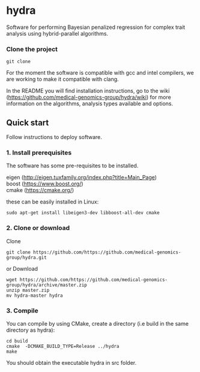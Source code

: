 # hydra

Software for performing Bayesian penalized regression for complex trait analysis using hybrid-parallel algorithms.


### Clone the project
```
git clone 
```

For the moment the software is compatible with gcc and intel compilers, we are working to make it compatible with clang.

In the README you will find installation instructions, go to the wiki (https://github.com/medical-genomics-group/hydra/wiki) for more information on the algorithms, analysis types available and options. 

## Quick start

Follow instructions to deploy software.

### 1. Install prerequisites
The software has some pre-requisites to be installed.   

eigen (http://eigen.tuxfamily.org/index.php?title=Main_Page)   
boost (https://www.boost.org/)   
cmake (https://cmake.org/)   


these can be easily installed in Linux:

```
sudo apt-get install libeigen3-dev libboost-all-dev cmake 

```

### 2. Clone or download

Clone

```
git clone https://github.com/https://github.com/medical-genomics-group/hydra.git
```

or Download

```
wget https://github.com/https://github.com/medical-genomics-group/hydra/archive/master.zip
unzip master.zip
mv hydra-master hydra
```


### 3. Compile

You can compile by using CMake, create a directory (i.e build in the same directory as hydra):

```
cd build
cmake  -DCMAKE_BUILD_TYPE=Release ../hydra
make
```
You should obtain the executable hydra in src folder.
